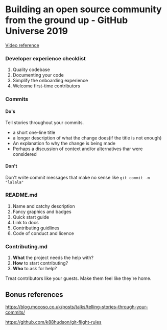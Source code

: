 # Building an open source community from the ground up - GitHub Universe 2019
[Video reference](https://www.youtube.com/watch?v=D0p572DrNfI)


### Developer experience checklist
1. Quality codebase
2. Documenting your code
3. Simplify the onboarding experience
4. Welcome first-time contributors

### Commits
#### Do's
Tell stories throughout your commits.
- a short one-line title
- a longer description of what the change does(if the title is not enough)
- An explanation fo why the change is being made
- Perhaps a discussion of context and/or alternatives thar were considered
#### Don't
Don't write commit messages that make no sense like `git commit -m "lalala"`

### README.md

1. Name and catchy description
2. Fancy graphics and badges
3. Quick start guide
4. Link to docs
5. Contributing guidlines
6. Code of conduct and licence 

### Contributing.md
1. **What** the project needs the help with?
2. **How** to start contributing?
3. **Who** to ask for help?

Treat contributors like your guests. Make them feel like they're home.

## Bonus references
https://blog.mocoso.co.uk/posts/talks/telling-stories-through-your-commits/

https://github.com/k88hudson/git-flight-rules
